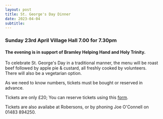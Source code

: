 ```yaml
---
layout: post
title: St. George's Day Dinner 
date: 2023-04-04
subtitle: 
---
```


### Sunday 23rd April Village Hall  7.00 for 7.30pm 
#### The evening is in support of Bramley Helping Hand and Holy Trinity. ####

To celebrate St. George's Day in a traditional manner, the menu will be roast beef followed by apple pie & custard, all freshly cooked by volunteers.  There will also be a vegetarian option.  

As we need to know numbers, tickets must be bought or reserved in advance.

Tickets are only £20;  You can reserve tickets using this [form](/sgd-ticket-form).

Tickets are also availabe at Robersons, or by phoning Joe O'Connell on 01483 894250.


